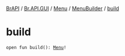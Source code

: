 [BrAPI](../../../index.md) / [Br.API.GUI](../../index.md) / [Menu](../index.md) / [MenuBuilder](index.md) / [build](./build.md)

# build

`open fun build(): `[`Menu`](../index.md)`!`